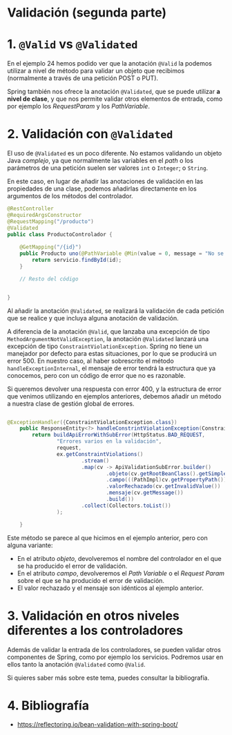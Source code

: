 # Validación (segunda parte)

# 1. `@Valid` vs `@Validated`

En el ejemplo 24 hemos podido ver que la anotación `@Valid` la podemos 
utilizar a nivel de método para validar un objeto que recibimos (normalmente 
a través de una petición POST o PUT).

Spring también nos ofrece la anotación `@Validated`, que se puede utilizar 
**a nivel de clase**, y que nos permite validar otros elementos de entrada, 
como por ejemplo los _RequestParam_ y los _PathVariable_.

# 2. Validación con `@Validated`

El uso de `@Validated` es un poco diferente. No estamos validando un objeto 
Java _complejo_, ya que normalmente las variables en el _path_ o los parámetros 
de una petición suelen ser valores `int` o `Integer`; o `String`.

En este caso, en lugar de añadir las anotaciones de validación en las 
propiedades de una clase, podemos añadirlas directamente en los argumentos 
de los métodos del controlador.

```java
@RestController
@RequiredArgsConstructor
@RequestMapping("/producto")
@Validated
public class ProductoControlador {
    
    @GetMapping("/{id}")
    public Producto uno(@PathVariable @Min(value = 0, message = "No se pueden buscar productos con un identificador negativo") Long id) {
        return servicio.findById(id);
    }

    // Resto del código


}


```

Al añadir la anotación `@Validated`, se realizará la validación de cada 
petición que se realice y que incluya alguna anotación de validación.

A diferencia de la anotación `@Valid`, que lanzaba una excepción de tipo 
`MethodArgumentNotValidException`, la anotación `@Validated` lanzará una 
excepción de tipo `ConstraintViolationException`. Spring no tiene un 
manejador por defecto para estas situaciones, por lo que se producirá un 
error 500. En nuestro caso, al haber sobrescrito el método 
`handleExceptionInternal`, el mensaje de error tendrá la estructura que ya 
conocemos, pero con un código de error que no es razonable.

Si queremos devolver una respuesta con error 400, y la estructura de error 
que venimos utilizando en ejemplos anteriores, debemos añadir un método a 
nuestra clase de gestión global de errores.

```java

@ExceptionHandler({ConstraintViolationException.class})
    public ResponseEntity<?> handleConstrintViolationException(ConstraintViolationException ex, WebRequest request) {
        return buildApiErrorWithSubError(HttpStatus.BAD_REQUEST,
                "Errores varios en la validación",
                request,
                ex.getConstraintViolations()
                        .stream()
                        .map(cv -> ApiValidationSubError.builder()
                                .objeto(cv.getRootBeanClass().getSimpleName())
                                .campo(((PathImpl)cv.getPropertyPath()).getLeafNode().asString())
                                .valorRechazado(cv.getInvalidValue())
                                .mensaje(cv.getMessage())
                                .build())
                        .collect(Collectors.toList())
                );

    }


```

Este método se parece al que hicimos en el ejemplo anterior, pero con alguna 
variante:

- En el atributo _objeto_, devolveremos el nombre del controlador en el que 
  se ha producido el error de validación.
- En el atributo _campo_, devolveremos el _Path Variable_ o el _Request 
  Param_ sobre el que se ha producido el error de validación.
- El valor rechazado y el mensaje son idénticos al ejemplo anterior.

# 3. Validación en otros niveles diferentes a los controladores

Además de validar la entrada de los controladores, se pueden validar otros 
componentes de Spring, como por ejemplo los servicios. Podremos usar en 
ellos tanto la anotación `@Validated` como `@Valid`.

Si quieres saber más sobre este tema, puedes consultar la bibliografía.

# 4. Bibliografía

- https://reflectoring.io/bean-validation-with-spring-boot/

